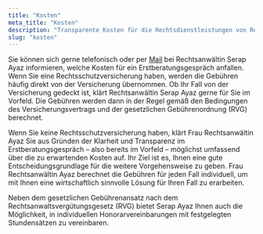 ```yaml
---
title: "Kosten"
meta_title: "Kosten"
description: "Transparente Kosten für die Rechtsdienstleistungen von Rechtsanwältin Serap Ayaz."
slug: "kosten"
---
```


Sie können sich gerne telefonisch oder per [Mail](mailto:info@rechtsanwalt-ayaz.de) bei
Rechtsanwältin Serap Ayaz informieren, welche Kosten für ein Erstberatungsgespräch anfallen.
Wenn Sie eine Rechtsschutzversicherung haben, werden die Gebühren häufig direkt von der
Versicherung übernommen. Ob Ihr Fall von der Versicherung gedeckt ist, klärt Rechtsanwältin
Serap Ayaz gerne für Sie im Vorfeld. Die Gebühren werden dann in der Regel gemäß den
Bedingungen des Versicherungsvertrags und der gesetzlichen Gebührenordnung (RVG)
berechnet.

Wenn Sie keine Rechtsschutzversicherung haben, klärt Frau Rechtsanwältin Ayaz Sie aus
Gründen der Klarheit und Transparenz im Erstberatungsgespräch – also bereits im Vorfeld –
möglichst umfassend über die zu erwartenden Kosten auf. Ihr Ziel ist es, Ihnen eine gute
Entscheidungsgrundlage für die weitere Vorgehensweise zu geben. Frau Rechtsanwältin Ayaz berechnet die Gebühren für jeden Fall individuell, um mit Ihnen eine
wirtschaftlich sinnvolle Lösung für Ihren Fall zu erarbeiten.

Neben dem gesetzlichen Gebührenansatz nach dem Rechtsanwaltsvergütungsgesetz (RVG) bietet
Serap Ayaz Ihnen auch die Möglichkeit, in individuellen Honorarvereinbarungen mit festgelegten
Stundensätzen zu vereinbaren.